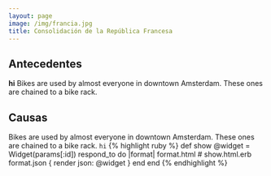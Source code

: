 ```yaml
---
layout: page
image: /img/francia.jpg
title: Consolidación de la República Francesa
---
```

## Antecedentes
**hi**
Bikes are used by almost everyone in downtown Amsterdam. These ones are chained to a bike rack.


## Causas
Bikes are used by almost everyone in downtown Amsterdam. These ones are chained to a bike rack.
`hi`
{% highlight ruby %}
def show
  @widget = Widget(params[:id])
  respond_to do |format|
    format.html # show.html.erb
    format.json { render json: @widget }
  end
end
{% endhighlight %}
